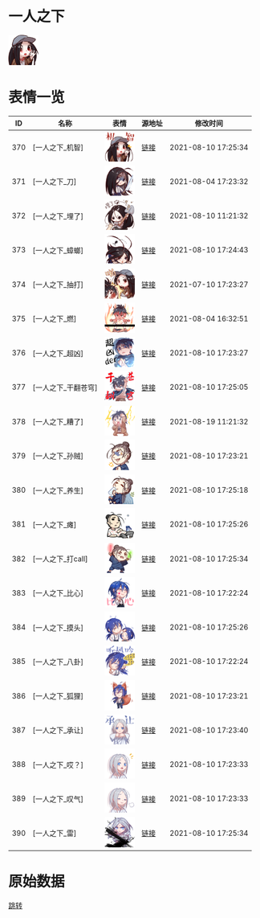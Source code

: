 # 一人之下

<img src="./cover.png" height="60" alt="cover" />

# 表情一览

|ID|名称|表情|源地址|修改时间|
|----|----|----|----|----|
|370|[一人之下_机智]|<img src="./pic/000370_%5B一人之下_机智%5D.png" height="60" alt="机智"/>|[链接](http://i0.hdslb.com/bfs/emote/afdcd367d011fbe5b78032daf519689c0bbcdc5e.png)|2021-08-10 17:25:34|
|371|[一人之下_刀]|<img src="./pic/000371_%5B一人之下_刀%5D.png" height="60" alt="刀"/>|[链接](http://i0.hdslb.com/bfs/emote/68036be8868b42a6cbdb61327cfdb50bedde1a38.png)|2021-08-04 17:23:32|
|372|[一人之下_埋了]|<img src="./pic/000372_%5B一人之下_埋了%5D.png" height="60" alt="埋了"/>|[链接](http://i0.hdslb.com/bfs/emote/2784a335e41ac4cdf2ec94bf430a906f933f11f4.png)|2021-08-10 11:21:32|
|373|[一人之下_蟑螂]|<img src="./pic/000373_%5B一人之下_蟑螂%5D.png" height="60" alt="蟑螂"/>|[链接](http://i0.hdslb.com/bfs/emote/a95014fff53b7921b5f1850781ccf5af5ef73234.png)|2021-08-10 17:24:43|
|374|[一人之下_抽打]|<img src="./pic/000374_%5B一人之下_抽打%5D.png" height="60" alt="抽打"/>|[链接](http://i0.hdslb.com/bfs/emote/a6a0a0a20019de939232bdaf3f1882e6d8ffd75e.png)|2021-07-10 17:23:27|
|375|[一人之下_燃]|<img src="./pic/000375_%5B一人之下_燃%5D.png" height="60" alt="燃"/>|[链接](http://i0.hdslb.com/bfs/emote/f2a78e0e05bb90b38b550f57355173f8e9e32a7f.png)|2021-08-04 16:32:51|
|376|[一人之下_超凶]|<img src="./pic/000376_%5B一人之下_超凶%5D.png" height="60" alt="超凶"/>|[链接](http://i0.hdslb.com/bfs/emote/aea3aa73a14350613628a0dac83e77c6c8fa9d68.png)|2021-08-10 17:23:27|
|377|[一人之下_干翻苍穹]|<img src="./pic/000377_%5B一人之下_干翻苍穹%5D.png" height="60" alt="干翻苍穹"/>|[链接](http://i0.hdslb.com/bfs/emote/e5de003a4eb9fef32fe722cd06ad2abc9a3d4ec3.png)|2021-08-10 17:25:05|
|378|[一人之下_糟了]|<img src="./pic/000378_%5B一人之下_糟了%5D.png" height="60" alt="糟了"/>|[链接](http://i0.hdslb.com/bfs/emote/45ad7c1b87cf95743a2ad000b8dd2eedfcf73107.png)|2021-08-19 11:21:32|
|379|[一人之下_孙贼]|<img src="./pic/000379_%5B一人之下_孙贼%5D.png" height="60" alt="孙贼"/>|[链接](http://i0.hdslb.com/bfs/emote/a689c37d5779cda0774d6f4be65cd587c4d0e27f.png)|2021-08-10 17:23:21|
|380|[一人之下_养生]|<img src="./pic/000380_%5B一人之下_养生%5D.png" height="60" alt="养生"/>|[链接](http://i0.hdslb.com/bfs/emote/32adfeb34ecc2e4ab9702813ab547fc0bb09aac7.png)|2021-08-10 17:25:18|
|381|[一人之下_瘫]|<img src="./pic/000381_%5B一人之下_瘫%5D.png" height="60" alt="瘫"/>|[链接](http://i0.hdslb.com/bfs/emote/721c2b271d9edbb937c6dec61ba25568797b27aa.png)|2021-08-10 17:25:26|
|382|[一人之下_打call]|<img src="./pic/000382_%5B一人之下_打call%5D.png" height="60" alt="打call"/>|[链接](http://i0.hdslb.com/bfs/emote/7f979ab31d61e09acb3da46b52c52376e1131abe.png)|2021-08-10 17:25:34|
|383|[一人之下_比心]|<img src="./pic/000383_%5B一人之下_比心%5D.png" height="60" alt="比心"/>|[链接](http://i0.hdslb.com/bfs/emote/fafec3459f631f0ba76adde9faf8aa112469e9c4.png)|2021-08-10 17:22:24|
|384|[一人之下_摸头]|<img src="./pic/000384_%5B一人之下_摸头%5D.png" height="60" alt="摸头"/>|[链接](http://i0.hdslb.com/bfs/emote/500171557765a27c500a7024888c698680c73653.png)|2021-08-10 17:25:26|
|385|[一人之下_八卦]|<img src="./pic/000385_%5B一人之下_八卦%5D.png" height="60" alt="八卦"/>|[链接](http://i0.hdslb.com/bfs/emote/5be05cddd588d7b635cd55501b9b7a47af5dc5bc.png)|2021-08-10 17:22:24|
|386|[一人之下_狐狸]|<img src="./pic/000386_%5B一人之下_狐狸%5D.png" height="60" alt="狐狸"/>|[链接](http://i0.hdslb.com/bfs/emote/022b95f086cd4469aec2a44045729bfda6fd8c95.png)|2021-08-10 17:23:21|
|387|[一人之下_承让]|<img src="./pic/000387_%5B一人之下_承让%5D.png" height="60" alt="承让"/>|[链接](http://i0.hdslb.com/bfs/emote/6a21366ea70b7369b1d3c867f04bf8932e7c9be4.png)|2021-08-10 17:23:40|
|388|[一人之下_哎？]|<img src="./pic/000388_%5B一人之下_哎？%5D.png" height="60" alt="哎？"/>|[链接](http://i0.hdslb.com/bfs/emote/ece804d0f852c6c6c9ae280dca523de672d5631d.png)|2021-08-10 17:23:33|
|389|[一人之下_叹气]|<img src="./pic/000389_%5B一人之下_叹气%5D.png" height="60" alt="叹气"/>|[链接](http://i0.hdslb.com/bfs/emote/f5c79a00613d3e1f71d18332d474c7c0af31e4b2.png)|2021-08-10 17:23:33|
|390|[一人之下_雷]|<img src="./pic/000390_%5B一人之下_雷%5D.png" height="60" alt="雷"/>|[链接](http://i0.hdslb.com/bfs/emote/75bbf0f391e8136d79109ff1d6904b688555b49b.png)|2021-08-10 17:25:34|

# 原始数据

[跳转](./raw.json)

